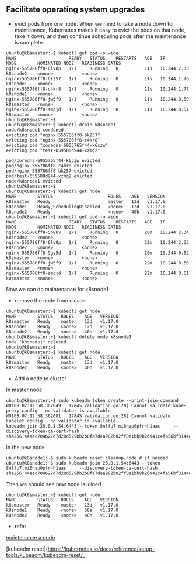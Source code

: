 ## Facilitate operating system upgrades 

- evict pods from one node. 
When we need to take a node down for maintenance, Kubernetes makes it easy to 
evict the pods on that node, take it down, and then continue scheduling pods 
after the maintenance is complete.

```
ubuntu@k8smaster:~$ kubectl get pod -o wide
NAME                    READY   STATUS    RESTARTS   AGE   IP            NODE        NOMINATED NODE   READINESS GATES
nginx-555786ff8-6lv8p   1/1     Running   0          11s   10.244.2.33   k8snode2    <none>           <none>
nginx-555786ff8-bk257   1/1     Running   0          11s   10.244.1.76   k8snode1    <none>           <none>
nginx-555786ff8-c4kr8   1/1     Running   0          11s   10.244.1.77   k8snode1    <none>           <none>
nginx-555786ff8-jw5f9   1/1     Running   0          11s   10.244.0.50   k8smaster   <none>           <none>
nginx-555786ff8-smcjd   1/1     Running   0          11s   10.244.0.51   k8smaster   <none>           <none>
ubuntu@k8smaster:~$ 
ubuntu@k8smaster:~$ kubectl drain k8snode1 
node/k8snode1 cordoned
evicting pod "nginx-555786ff8-bk257"
evicting pod "nginx-555786ff8-c4kr8"
evicting pod "coredns-6955765f44-k6czw"
evicting pod "test-659588d944-xzmg2"

pod/coredns-6955765f44-k6czw evicted
pod/nginx-555786ff8-c4kr8 evicted
pod/nginx-555786ff8-bk257 evicted
pod/test-659588d944-xzmg2 evicted
node/k8snode1 evicted
ubuntu@k8smaster:~$ 
ubuntu@k8smaster:~$ kubectl get node
NAME        STATUS                     ROLES    AGE   VERSION
k8smaster   Ready                      master   13d   v1.17.0
k8snode1    Ready,SchedulingDisabled   <none>   12d   v1.17.0
k8snode2    Ready                      <none>   40h   v1.17.0
ubuntu@k8smaster:~$ kubectl get pod -o wide
NAME                    READY   STATUS    RESTARTS   AGE   IP            NODE        NOMINATED NODE   READINESS GATES
nginx-555786ff8-5b86v   1/1     Running   0          20m   10.244.2.34   k8snode2    <none>           <none>
nginx-555786ff8-6lv8p   1/1     Running   0          22m   10.244.2.33   k8snode2    <none>           <none>
nginx-555786ff8-9gv5d   1/1     Running   0          20m   10.244.0.52   k8smaster   <none>           <none>
nginx-555786ff8-jw5f9   1/1     Running   0          22m   10.244.0.50   k8smaster   <none>           <none>
nginx-555786ff8-smcjd   1/1     Running   0          22m   10.244.0.51   k8smaster   <none>           <none>
```

Now we can do maintenance for k8snode1

- remove the node from cluster

```
ubuntu@k8smaster:~$ kubectl get node
NAME        STATUS   ROLES    AGE   VERSION
k8smaster   Ready    master   13d   v1.17.0
k8snode1    Ready    <none>   12d   v1.17.0
k8snode2    Ready    <none>   40h   v1.17.0
ubuntu@k8smaster:~$ kubectl delete node k8snode1
node "k8snode1" deleted
ubuntu@k8smaster:~$ 
ubuntu@k8smaster:~$ kubectl get node
NAME        STATUS   ROLES    AGE   VERSION
k8smaster   Ready    master   13d   v1.17.0
k8snode2    Ready    <none>   40h   v1.17.0
```

- Add a node to cluster

In master node
```
ubuntu@k8smaster:~$ sudo kubeadm token create --print-join-command
W0108 07:12:58.362049   17845 validation.go:28] Cannot validate kube-proxy config - no validator is available
W0108 07:12:58.362081   17845 validation.go:28] Cannot validate kubelet config - no validator is available
kubeadm join 20.0.1.54:6443 --token 8nlfu7.mi6hap0pfr4h1aas     --discovery-token-ca-cert-hash sha256:44aac704627d7d28d529bb2b0fa7dea982b02ff0e1bb9b26941c4fa56bf3144e
```

In the new node
```
ubuntu@k8snode1:~$ sudo kubeadm reset cleanup-node # if needed
ubuntu@k8snode1:~$ sudo kubeadm join 20.0.1.54:6443 --token 8nlfu7.mi6hap0pfr4h1aas     --discovery-token-ca-cert-hash sha256:44aac704627d7d28d529bb2b0fa7dea982b02ff0e1bb9b26941c4fa56bf3144e 
```

Then we should see new node is joined 
```
ubuntu@k8smaster:~$ kubectl get node
NAME        STATUS   ROLES    AGE   VERSION
k8smaster   Ready    master   13d   v1.17.0
k8snode1    Ready    <none>   68s   v1.17.0
k8snode2    Ready    <none>   40h   v1.17.0
```

- refer

[maintenance a node](https://kubernetes.io/docs/tasks/administer-cluster/cluster-management/#maintenance-on-a-node)

[kubeadm reset](https://kubernetes.io/docs/reference/setup-tools/kubeadm/kubeadm-reset/_
